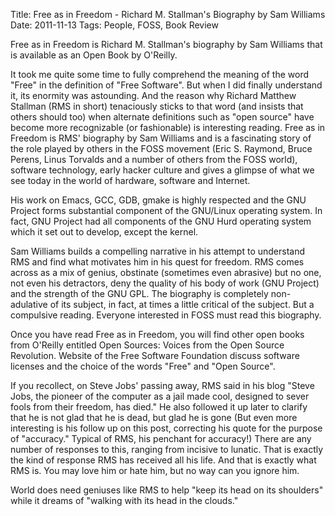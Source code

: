 Title: Free as in Freedom - Richard M. Stallman's Biography by Sam Williams
Date: 2011-11-13
Tags: People, FOSS, Book Review


Free as in Freedom is Richard M. Stallman's biography by Sam Williams that is available as an Open Book by O'Reilly.
<!-- PELICAN_END_SUMMARY -->

It took me quite some time to fully comprehend the meaning of the word "Free" in the definition of "Free Software". But when I did finally understand it, its enormity was astounding. And the reason why Richard Matthew Stallman (RMS in short) tenaciously sticks to that word (and insists that others should too) when alternate definitions such as "open source" have become more recognizable (or fashionable) is interesting reading. Free as in Freedom is RMS' biography by Sam Williams and is a fascinating story of the role played by others in the FOSS movement (Eric S. Raymond, Bruce Perens, Linus Torvalds and a number of others from the FOSS world), software technology, early hacker culture and gives a glimpse of what we see today in the world of hardware, software and Internet.

His work on Emacs, GCC, GDB, gmake is highly respected and the GNU Project forms substantial component of the GNU/Linux operating system. In fact, GNU Project had all components of the GNU Hurd operating system which it set out to develop, except the kernel.

Sam Williams builds a compelling narrative in his attempt to understand RMS and find what motivates him in his quest for freedom. RMS comes across as a mix of genius, obstinate (sometimes even abrasive) but no one, not even his detractors, deny the quality of his body of work (GNU Project) and the strength of the GNU GPL. The biography is completely non-adulative of its subject, in fact, at times a little critical of the subject. But a compulsive reading. Everyone interested in FOSS must read this biography.

Once you have read Free as in Freedom, you will find other open books from O'Reilly entitled Open Sources: Voices from the Open Source Revolution. Website of the Free Software Foundation discuss software licenses and the choice of the words "Free" and "Open Source".

If you recollect, on Steve Jobs' passing away, RMS said in his blog "Steve Jobs, the pioneer of the computer as a jail made cool, designed to sever fools from their freedom, has died." He also followed it up later to clarify that he is not glad that he is dead, but glad he is gone (But even more interesting is his follow up on this post, correcting his quote for the purpose of "accuracy." Typical of RMS, his penchant for accuracy!) There are any number of responses to this, ranging from incisive to lunatic. That is exactly the kind of response RMS has received all his life. And that is exactly what RMS is. You may love him or hate him, but no way can you ignore him.

World does need geniuses like RMS to help "keep its head on its shoulders" while it dreams of "walking with its head in the clouds."